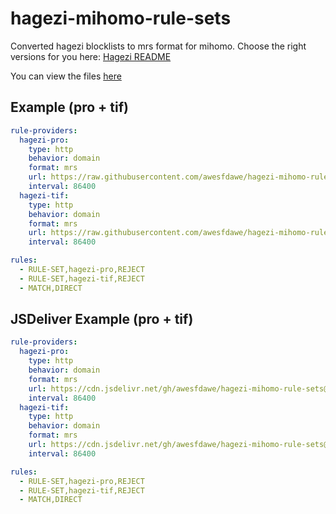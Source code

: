 # hagezi-mihomo-rule-sets
Converted hagezi blocklists to mrs format for mihomo.
Choose the right versions for you here: [Hagezi README](https://github.com/hagezi/dns-blocklists/blob/main/README.md)

You can view the files [here](https://github.com/awesfdawe/hagezi-mihomo-rule-sets/tree/main/hagezi)
## Example (pro + tif)
```yaml
rule-providers:
  hagezi-pro:
    type: http
    behavior: domain
    format: mrs
    url: https://raw.githubusercontent.com/awesfdawe/hagezi-mihomo-rule-sets/main/hagezi/pro.mrs
    interval: 86400
  hagezi-tif:
    type: http
    behavior: domain
    format: mrs
    url: https://raw.githubusercontent.com/awesfdawe/hagezi-mihomo-rule-sets/main/hagezi/tif.mrs
    interval: 86400

rules:
  - RULE-SET,hagezi-pro,REJECT
  - RULE-SET,hagezi-tif,REJECT
  - MATCH,DIRECT
```
## JSDeliver Example (pro + tif)
```yaml
rule-providers:
  hagezi-pro:
    type: http
    behavior: domain
    format: mrs
    url: https://cdn.jsdelivr.net/gh/awesfdawe/hagezi-mihomo-rule-sets@main/hagezi/pro.mrs
    interval: 86400
  hagezi-tif:
    type: http
    behavior: domain
    format: mrs
    url: https://cdn.jsdelivr.net/gh/awesfdawe/hagezi-mihomo-rule-sets@main/hagezi/tif.mrs
    interval: 86400

rules:
  - RULE-SET,hagezi-pro,REJECT
  - RULE-SET,hagezi-tif,REJECT
  - MATCH,DIRECT
```
